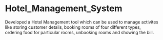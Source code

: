 # Hotel_Management_System
Developed a Hotel Management tool which can be used to manage activites like storing customer details, booking rooms of four different types, ordering food for particular rooms, unbooking rooms and showing the bill.
